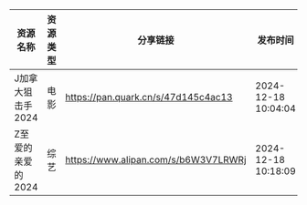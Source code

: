| 资源名称        | 资源类型 | 分享链接                                 | 发布时间                |
| ----------- | ---- | ------------------------------------ | ------------------- |
| J加拿大狙击手2024 | 电影   | https://pan.quark.cn/s/47d145c4ac13  | 2024-12-18 10:04:04 |
| Z至爱的亲爱的2024 | 综艺   | https://www.alipan.com/s/b6W3V7LRWRj | 2024-12-18 10:18:09 |
